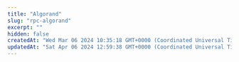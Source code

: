 ```yaml
---
title: "Algorand"
slug: "rpc-algorand"
excerpt: ""
hidden: false
createdAt: "Wed Mar 06 2024 10:35:18 GMT+0000 (Coordinated Universal Time)"
updatedAt: "Sat Apr 06 2024 12:59:38 GMT+0000 (Coordinated Universal Time)"
---
```

